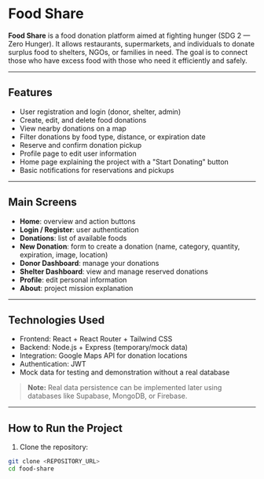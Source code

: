 # Food Share

**Food Share** is a food donation platform aimed at fighting hunger (SDG 2 — Zero Hunger). It allows restaurants, supermarkets, and individuals to donate surplus food to shelters, NGOs, or families in need. The goal is to connect those who have excess food with those who need it efficiently and safely.

---

## Features

- User registration and login (donor, shelter, admin)
- Create, edit, and delete food donations
- View nearby donations on a map
- Filter donations by food type, distance, or expiration date
- Reserve and confirm donation pickup
- Profile page to edit user information
- Home page explaining the project with a "Start Donating" button
- Basic notifications for reservations and pickups

---

## Main Screens

- **Home**: overview and action buttons  
- **Login / Register**: user authentication  
- **Donations**: list of available foods  
- **New Donation**: form to create a donation (name, category, quantity, expiration, image, location)  
- **Donor Dashboard**: manage your donations  
- **Shelter Dashboard**: view and manage reserved donations  
- **Profile**: edit personal information  
- **About**: project mission explanation  

---

## Technologies Used

- Frontend: React + React Router + Tailwind CSS  
- Backend: Node.js + Express (temporary/mock data)  
- Integration: Google Maps API for donation locations  
- Authentication: JWT  
- Mock data for testing and demonstration without a real database  

> **Note:** Real data persistence can be implemented later using databases like Supabase, MongoDB, or Firebase.

---

## How to Run the Project

1. Clone the repository:

```bash
git clone <REPOSITORY_URL>
cd food-share

